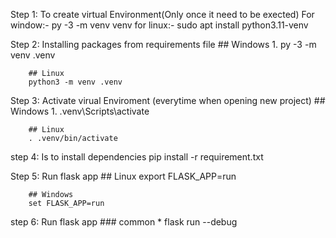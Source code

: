 Step 1: To create virtual Environment(Only once it need to be exected)
    For window:- py -3 -m venv venv
    for linux:- sudo apt install python3.11-venv

Step 2: Installing packages from requirements file 
        ## Windows 
        1. py -3 -m venv .venv

        ## Linux
        python3 -m venv .venv 

 

Step 3: Activate virual Enviroment (everytime when opening new project)
        ## Windows 
        1. .venv\Scripts\activate 

        ## Linux
        . .venv/bin/activate

step 4: Is to install dependencies
        pip install -r requirement.txt

Step 5: Run flask app
        ## Linux
        export FLASK_APP=run

        ## Windows 
        set FLASK_APP=run

step 6: Run flask app
        ### common
        * flask run --debug
